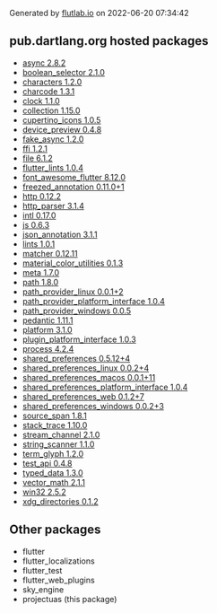 Generated by [flutlab.io](https://flutlab.io) on 2022-06-20 07:34:42


## pub.dartlang.org hosted packages

 - [async 2.8.2](https://pub.dartlang.org/packages/async/versions/2.8.2)
 - [boolean_selector 2.1.0](https://pub.dartlang.org/packages/boolean_selector/versions/2.1.0)
 - [characters 1.2.0](https://pub.dartlang.org/packages/characters/versions/1.2.0)
 - [charcode 1.3.1](https://pub.dartlang.org/packages/charcode/versions/1.3.1)
 - [clock 1.1.0](https://pub.dartlang.org/packages/clock/versions/1.1.0)
 - [collection 1.15.0](https://pub.dartlang.org/packages/collection/versions/1.15.0)
 - [cupertino_icons 1.0.5](https://pub.dartlang.org/packages/cupertino_icons/versions/1.0.5)
 - [device_preview 0.4.8](https://pub.dartlang.org/packages/device_preview/versions/0.4.8)
 - [fake_async 1.2.0](https://pub.dartlang.org/packages/fake_async/versions/1.2.0)
 - [ffi 1.2.1](https://pub.dartlang.org/packages/ffi/versions/1.2.1)
 - [file 6.1.2](https://pub.dartlang.org/packages/file/versions/6.1.2)
 - [flutter_lints 1.0.4](https://pub.dartlang.org/packages/flutter_lints/versions/1.0.4)
 - [font_awesome_flutter 8.12.0](https://pub.dartlang.org/packages/font_awesome_flutter/versions/8.12.0)
 - [freezed_annotation 0.11.0+1](https://pub.dartlang.org/packages/freezed_annotation/versions/0.11.0+1)
 - [http 0.12.2](https://pub.dartlang.org/packages/http/versions/0.12.2)
 - [http_parser 3.1.4](https://pub.dartlang.org/packages/http_parser/versions/3.1.4)
 - [intl 0.17.0](https://pub.dartlang.org/packages/intl/versions/0.17.0)
 - [js 0.6.3](https://pub.dartlang.org/packages/js/versions/0.6.3)
 - [json_annotation 3.1.1](https://pub.dartlang.org/packages/json_annotation/versions/3.1.1)
 - [lints 1.0.1](https://pub.dartlang.org/packages/lints/versions/1.0.1)
 - [matcher 0.12.11](https://pub.dartlang.org/packages/matcher/versions/0.12.11)
 - [material_color_utilities 0.1.3](https://pub.dartlang.org/packages/material_color_utilities/versions/0.1.3)
 - [meta 1.7.0](https://pub.dartlang.org/packages/meta/versions/1.7.0)
 - [path 1.8.0](https://pub.dartlang.org/packages/path/versions/1.8.0)
 - [path_provider_linux 0.0.1+2](https://pub.dartlang.org/packages/path_provider_linux/versions/0.0.1+2)
 - [path_provider_platform_interface 1.0.4](https://pub.dartlang.org/packages/path_provider_platform_interface/versions/1.0.4)
 - [path_provider_windows 0.0.5](https://pub.dartlang.org/packages/path_provider_windows/versions/0.0.5)
 - [pedantic 1.11.1](https://pub.dartlang.org/packages/pedantic/versions/1.11.1)
 - [platform 3.1.0](https://pub.dartlang.org/packages/platform/versions/3.1.0)
 - [plugin_platform_interface 1.0.3](https://pub.dartlang.org/packages/plugin_platform_interface/versions/1.0.3)
 - [process 4.2.4](https://pub.dartlang.org/packages/process/versions/4.2.4)
 - [shared_preferences 0.5.12+4](https://pub.dartlang.org/packages/shared_preferences/versions/0.5.12+4)
 - [shared_preferences_linux 0.0.2+4](https://pub.dartlang.org/packages/shared_preferences_linux/versions/0.0.2+4)
 - [shared_preferences_macos 0.0.1+11](https://pub.dartlang.org/packages/shared_preferences_macos/versions/0.0.1+11)
 - [shared_preferences_platform_interface 1.0.4](https://pub.dartlang.org/packages/shared_preferences_platform_interface/versions/1.0.4)
 - [shared_preferences_web 0.1.2+7](https://pub.dartlang.org/packages/shared_preferences_web/versions/0.1.2+7)
 - [shared_preferences_windows 0.0.2+3](https://pub.dartlang.org/packages/shared_preferences_windows/versions/0.0.2+3)
 - [source_span 1.8.1](https://pub.dartlang.org/packages/source_span/versions/1.8.1)
 - [stack_trace 1.10.0](https://pub.dartlang.org/packages/stack_trace/versions/1.10.0)
 - [stream_channel 2.1.0](https://pub.dartlang.org/packages/stream_channel/versions/2.1.0)
 - [string_scanner 1.1.0](https://pub.dartlang.org/packages/string_scanner/versions/1.1.0)
 - [term_glyph 1.2.0](https://pub.dartlang.org/packages/term_glyph/versions/1.2.0)
 - [test_api 0.4.8](https://pub.dartlang.org/packages/test_api/versions/0.4.8)
 - [typed_data 1.3.0](https://pub.dartlang.org/packages/typed_data/versions/1.3.0)
 - [vector_math 2.1.1](https://pub.dartlang.org/packages/vector_math/versions/2.1.1)
 - [win32 2.5.2](https://pub.dartlang.org/packages/win32/versions/2.5.2)
 - [xdg_directories 0.1.2](https://pub.dartlang.org/packages/xdg_directories/versions/0.1.2)

## Other packages

 - flutter
 - flutter_localizations
 - flutter_test
 - flutter_web_plugins
 - sky_engine
 - projectuas (this package)

